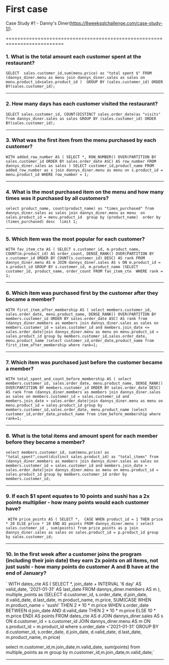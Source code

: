 # First case 
Case Study #1 - Danny's Diner(https://8weeksqlchallenge.com/case-study-1/).

==========================================================================

### 1. What is the total amount each customer spent at the restaurant?

`SELECT  sales.customer_id,sum(menu.price) as "total spent $"
  FROM (dannys_diner.menu as menu join dannys_diner.sales as sales on menu.product_id=sales.product_id ) 
GROUP BY (sales.customer_id) ORDER BY(sales.customer_id);`

--------------------------------------------------------------------------

### 2. How many days has each customer visited the restaurant?

`SELECT sales.customer_id, COUNT(DISTINCT sales.order_date)as "visits" from dannys_diner.sales as sales GROUP BY (sales.customer_id) ORDER BY(sales.customer_id);`

--------------------------------------------------------------------------

### 3. What was the first item from the menu purchased by each customer?

`WITH added_row_number AS (
  SELECT
    *,
    ROW_NUMBER() OVER(PARTITION BY sales.customer_id ORDER BY sales.order_date ASC) AS row_number
  FROM dannys_diner.sales as sales
)
SELECT
  customer_id,product_name
FROM added_row_number as s join dannys_diner.menu as menu on s.product_id = menu.product_id
WHERE row_number = 1;
`

--------------------------------------------------------------------------

### 4. What is the most purchased item on the menu and how many times was it purchased by all customers?

`select product_name, count(product_name) as "times_purchased" from dannys_diner.sales as sales join dannys_diner.menu as menu 
on sales.product_id = menu.product_id 
group by (product_name) 
order by (times_purchased) desc 
limit 1;`

--------------------------------------------------------------------------

### 5. Which item was the most popular for each customer?

`WITH fav_item_cte AS
(
 SELECT s.customer_id, m.product_name, 
  COUNT(m.product_id) AS order_count,
  DENSE_RANK() OVER(PARTITION BY s.customer_id
  ORDER BY COUNT(s.customer_id) DESC) AS rank
FROM dannys_diner.menu AS m
JOIN dannys_diner.sales AS s
 ON m.product_id = s.product_id
GROUP BY s.customer_id, m.product_name
)SELECT customer_id, product_name, order_count
FROM fav_item_cte 
WHERE rank = 1;`

--------------------------------------------------------------------------

### 6. Which item was purchased first by the customer after they became a member?

`WITH first_item_after_membership AS
(
select members.customer_id, sales.order_date, menu.product_name,
  DENSE_RANK() OVER(PARTITION BY members.customer_id
  ORDER BY sales.order_date ASC) AS rank
from (dannys_diner.members as members join dannys_diner.sales as sales on members.customer_id = sales.customer_id and members.join_date <= sales.order_date)join dannys_diner.menu as menu on menu.product_id = sales.product_id
  group by members.customer_id,sales.order_date, menu.product_name
)select customer_id,order_date,product_name
from first_item_after_membership
where rank=1;`

--------------------------------------------------------------------------

### 7. Which item was purchased just before the customer became a member?

`WITH total_spent_and_count_before_membership AS
(
select members.customer_id, sales.order_date, menu.product_name,
  DENSE_RANK() OVER(PARTITION BY members.customer_id
  ORDER BY sales.order_date DESC) AS rank
from (dannys_diner.members as members join dannys_diner.sales as sales on members.customer_id = sales.customer_id and members.join_date > sales.order_date)join dannys_diner.menu as menu on menu.product_id = sales.product_id
  group by members.customer_id,sales.order_date, menu.product_name
)select customer_id,order_date,product_name
from item_before_membership
where rank=1;
`

--------------------------------------------------------------------------

### 8. What is the total items and amount spent for each member before they became a member?

`select members.customer_id, sum(menu.price) as "total_spent",count(distinct sales.product_id) as "total_items"
from (dannys_diner.members as members join dannys_diner.sales as sales on members.customer_id = sales.customer_id and members.join_date > sales.order_date)join dannys_diner.menu as menu on menu.product_id = sales.product_id
group by members.customer_id
order by members.customer_id;`

--------------------------------------------------------------------------

### 9.  If each $1 spent equates to 10 points and sushi has a 2x points multiplier - how many points would each customer have?

`
WITH price_points AS
 (
 SELECT *, 
 CASE
  WHEN product_id = 1 THEN price * 20
  ELSE price * 10
  END AS points
 FROM dannys_diner.menu
 )
 select sales.customer_id , sum(points)
 from price_points as p join dannys_diner.sales as sales on sales.product_id = p.product_id
 group by sales.customer_id;`

--------------------------------------------------------------------------

### 10. In the first week after a customer joins the program (including their join date) they earn 2x points on all items, not just sushi - how many points do customer A and B have at the end of January?

`
WITH dates_cte AS 
(
 SELECT *, 
 join_date + INTERVAL '6 day' AS valid_date, 
  '2021-01-31' AS last_date
 FROM dannys_diner.members AS m
),
multiple_points as
(SELECT d.customer_id, s.order_date, d.join_date, 
 d.valid_date, d.last_date, m.product_name, m.price,
 SUM(CASE
  WHEN m.product_name = 'sushi' THEN 2 * 10 * m.price
  WHEN s.order_date BETWEEN d.join_date AND d.valid_date THEN 2 * 10 * m.price
  ELSE 10 * m.price
  END) AS points
FROM dates_cte AS d
JOIN dannys_diner.sales AS s
 ON d.customer_id = s.customer_id
JOIN dannys_diner.menu AS m
 ON s.product_id = m.product_id
where s.order_date <'2021-01-31'
GROUP BY d.customer_id, s.order_date, d.join_date, d.valid_date, d.last_date, m.product_name, m.price) 

select m.customer_id,m.join_date,m.valid_date, sum(points)
from multiple_points as m
group by m.customer_id,m.join_date,m.valid_date;`

--------------------------------------------------------------------------

